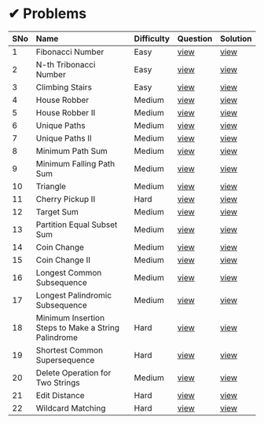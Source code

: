 # ✔ Problems

SNo | Name | Difficulty | Question | Solution |
----|:-----|------------|----------|----------|
1 | Fibonacci Number | Easy | [view](https://leetcode.com/problems/fibonacci-number/) | [view](509.%20Fibonacci%20Number.cpp)
2 | N-th Tribonacci Number | Easy | [view](https://leetcode.com/problems/n-th-tribonacci-number/) | [view](1137.%20N-th%20Tribonacci%20Number.cpp)
3 | Climbing Stairs | Easy | [view](https://leetcode.com/problems/climbing-stairs/) | [view](70.%20Climbing%20Stairs.cpp)
4 | House Robber | Medium | [view](https://leetcode.com/problems/house-robber/) | [view](198.%20House%20Robber.cpp)
5 | House Robber II | Medium | [view](https://leetcode.com/problems/house-robber-ii/) | [view](213.%20House%20Robber%20II.cpp)
6 | Unique Paths | Medium | [view](https://leetcode.com/problems/unique-paths/) | [view](62.%20Unique%20Paths.cpp)
7 | Unique Paths II | Medium | [view](https://leetcode.com/problems/unique-paths-ii/) | [view](63.%20Unique%20Paths%20II.cpp)
8 | Minimum Path Sum | Medium | [view](https://leetcode.com/problems/minimum-path-sum/) | [view](64.%20Minimum%20Path%20Sum.cpp)
9 | Minimum Falling Path Sum | Medium | [view](https://leetcode.com/problems/minimum-falling-path-sum/) | [view](931.%20Minimum%20Falling%20Path%20Sum.cpp)
10 | Triangle | Medium | [view](https://leetcode.com/problems/triangle/) | [view](120.%20Triangle.cpp)
11 | Cherry Pickup II | Hard | [view](https://leetcode.com/problems/cherry-pickup-ii/) | [view](1463.%20Cherry%20Pickup%20II.cpp)
12 | Target Sum | Medium | [view](https://leetcode.com/problems/target-sum/) | [view](494.%20Target%20Sum.cpp)
13 | Partition Equal Subset Sum | Medium | [view](https://leetcode.com/problems/partition-equal-subset-sum/) | [view](416.%20Partition%20Equal%20Subset%20Sum.cpp)
14 | Coin Change | Medium | [view](https://leetcode.com/problems/coin-change/) | [view](416.%20Partition%20Equal%20Subset%20Sum.cpp)
15 | Coin Change II | Medium | [view](https://leetcode.com/problems/coin-change-ii/) | [view](518.%20Coin%20Change%20II.cpp)
16 | Longest Common Subsequence | Medium | [view](https://leetcode.com/problems/longest-common-subsequence/) | [view](1143.%20Longest%20Common%20Subsequence.cpp)
17 | Longest Palindromic Subsequence | Medium | [view](https://leetcode.com/problems/longest-palindromic-subsequence/) | [view](516.%20Longest%20Palindromic%20Subsequence.cpp)
18 | Minimum Insertion Steps to Make a String Palindrome | Hard | [view](https://leetcode.com/problems/minimum-insertion-steps-to-make-a-string-palindrome/) | [view](1312.%20Minimum%20Insertion%20Steps%20to%20Make%20a%20String%20Palindrome.cpp)
19 | Shortest Common Supersequence | Hard | [view](https://leetcode.com/problems/shortest-common-supersequence/) | [view](1092.%20Shortest%20Common%20Supersequence.cpp)
20 | Delete Operation for Two Strings | Medium | [view](https://leetcode.com/problems/delete-operation-for-two-strings/) | [view](583.%20Delete%20Operation%20for%20Two%20Strings.cpp)
21 | Edit Distance | Hard | [view](https://leetcode.com/problems/edit-distance/) | [view](72.%20Edit%20Distance.cpp)
22 | Wildcard Matching | Hard | [view](https://leetcode.com/problems/wildcard-matching/) | [view](44.%20Wildcard%20Matching.cpp)